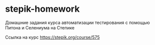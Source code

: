 # stepik-homework
Домашние задания курса автоматизации тестирования с помощью Питона и Селениума на Степике

Ссылка на курс https://stepik.org/course/575 